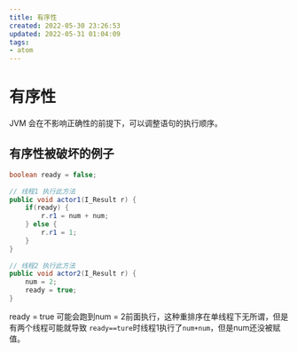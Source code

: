 ```yaml
---
title: 有序性
created: 2022-05-30 23:26:53
updated: 2022-05-31 01:04:09
tags: 
- atom
---
```

# 有序性

JVM 会在不影响正确性的前提下，可以调整语句的执行顺序。

## 有序性被破坏的例子

```java
boolean ready = false;
 
// 线程1 执行此方法
public void actor1(I_Result r) {
    if(ready) {
        r.r1 = num + num;
    } else {
        r.r1 = 1;
    }
}
 
// 线程2 执行此方法
public void actor2(I_Result r) {        
    num = 2;
    ready = true;    
}
```

  
ready = true 可能会跑到num = 2前面执行，这种重排序在单线程下无所谓，但是有两个线程可能就导致 `ready==ture`时线程1执行了`num+num`，但是num还没被赋值。